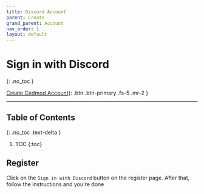 ```yaml
---
title: Discord Account
parent: Create
grand_parent: Account
nav_order: 1
layout: default
---
```


# Sign in with Discord
{: .no_toc }

[Create Cedmod Account](https://accounts.cedmod.nl/Auth/Register){: .btn .btn-primary .fs-5 .mr-2 }

---

## Table of Contents
{: .no_toc .text-delta }

1. TOC
{:toc}

## Register
Click on the `Sign in with Discord` button on the register page.
After that, follow the instructions and you're done